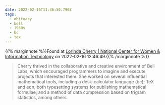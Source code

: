 ```yaml
---
date: 2022-02-16T11:46:50.790Z
tags:
  - obituary
  - bell
  - 1960s
  - bc
  - tex
---
```

{{% marginnote %}}Found at [Lorinda Cherry | National Center for Women & Information Technology](https://ncwit.org/profile/lorinda-cherry/) on 2022-02-16 12:46:49.{{% /marginnote %}}

> Cherry thrived in the collaborative and creative environment of Bell Labs, which encouraged programmers to imagine and execute projects that interested them. She worked on several influential mathematical tools, including a desk-calculator language (bc); TeX and eqn, both typesetting systems for publishing mathematical formulae; and a method of data compression based on trigram statistics, among others.

